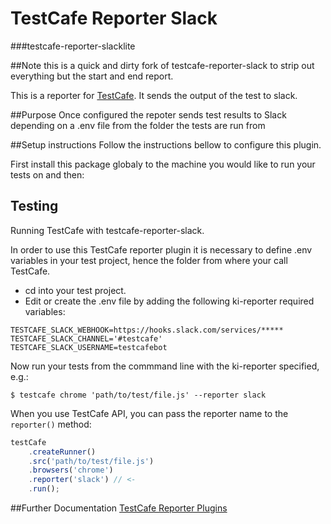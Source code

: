 # TestCafe Reporter Slack 
###testcafe-reporter-slacklite

##Note this is a quick and dirty fork of testcafe-reporter-slack to strip out everything but the start and end report.

This is a reporter for [TestCafe](http://devexpress.github.io/testcafe). It sends the output of the test to slack. 

##Purpose
Once configured the repoter sends test results to Slack depending on a .env file from the folder the tests are run from

##Setup instructions
Follow the instructions bellow to configure this plugin. 
	
First install this package globaly to the machine you would like to run your tests on and then:

## Testing
Running TestCafe with testcafe-reporter-slack.

In order to use this TestCafe reporter plugin it is necessary to define .env variables in your test project, hence the folder from where your call TestCafe.

- cd into your test project.
- Edit or create the .env file by adding the following ki-reporter required variables:

```
TESTCAFE_SLACK_WEBHOOK=https://hooks.slack.com/services/*****
TESTCAFE_SLACK_CHANNEL='#testcafe'
TESTCAFE_SLACK_USERNAME=testcafebot
```

Now run your tests from the commmand line with the ki-reporter specified, e.g.:

```
$ testcafe chrome 'path/to/test/file.js' --reporter slack
```

When you use TestCafe API, you can pass the reporter name to the `reporter()` method:

```js
testCafe
    .createRunner()
    .src('path/to/test/file.js')
    .browsers('chrome')
    .reporter('slack') // <-
    .run();
```

##Further Documentation
[TestCafe Reporter Plugins](https://devexpress.github.io/testcafe/documentation/extending-testcafe/reporter-plugin/)

